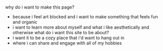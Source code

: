 why do i want to make this page? 
- because i feel art blocked and i want to make something that feels fun and organic 
- i want to learn more about myself and what i like aesthetically and otherwise
what do i want this site to be about? 
- i want it to be a cozy place that i'd want to hang out in
- where i can share and engage with all of my hobbies
